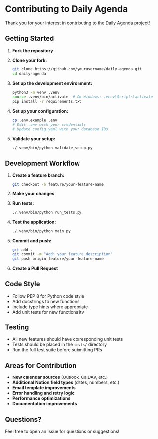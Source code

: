# Contributing to Daily Agenda

Thank you for your interest in contributing to the Daily Agenda project! 

## Getting Started

1. **Fork the repository**
2. **Clone your fork:**
   ```bash
   git clone https://github.com/yourusername/daily-agenda.git
   cd daily-agenda
   ```

3. **Set up the development environment:**
   ```bash
   python3 -m venv .venv
   source .venv/bin/activate  # On Windows: .venv\Scripts\activate
   pip install -r requirements.txt
   ```

4. **Set up your configuration:**
   ```bash
   cp .env.example .env
   # Edit .env with your credentials
   # Update config.yaml with your database IDs
   ```

5. **Validate your setup:**
   ```bash
   ./.venv/bin/python validate_setup.py
   ```

## Development Workflow

1. **Create a feature branch:**
   ```bash
   git checkout -b feature/your-feature-name
   ```

2. **Make your changes**

3. **Run tests:**
   ```bash
   ./.venv/bin/python run_tests.py
   ```

4. **Test the application:**
   ```bash
   ./.venv/bin/python main.py
   ```

5. **Commit and push:**
   ```bash
   git add .
   git commit -m "Add: your feature description"
   git push origin feature/your-feature-name
   ```

6. **Create a Pull Request**

## Code Style

- Follow PEP 8 for Python code style
- Add docstrings to new functions
- Include type hints where appropriate
- Add unit tests for new functionality

## Testing

- All new features should have corresponding unit tests
- Tests should be placed in the `tests/` directory
- Run the full test suite before submitting PRs

## Areas for Contribution

- **New calendar sources** (Outlook, CalDAV, etc.)
- **Additional Notion field types** (dates, numbers, etc.)  
- **Email template improvements**
- **Error handling and retry logic**
- **Performance optimizations**
- **Documentation improvements**

## Questions?

Feel free to open an issue for questions or suggestions!
